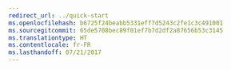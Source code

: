 ```yaml
---
redirect_url: ../quick-start
ms.openlocfilehash: b6725f24beabb5331eff7d5243c2fe1c3c491001
ms.sourcegitcommit: 65de5708bec89f01ef7b7d2df2a87656b53c3145
ms.translationtype: HT
ms.contentlocale: fr-FR
ms.lasthandoff: 07/21/2017
---
```


